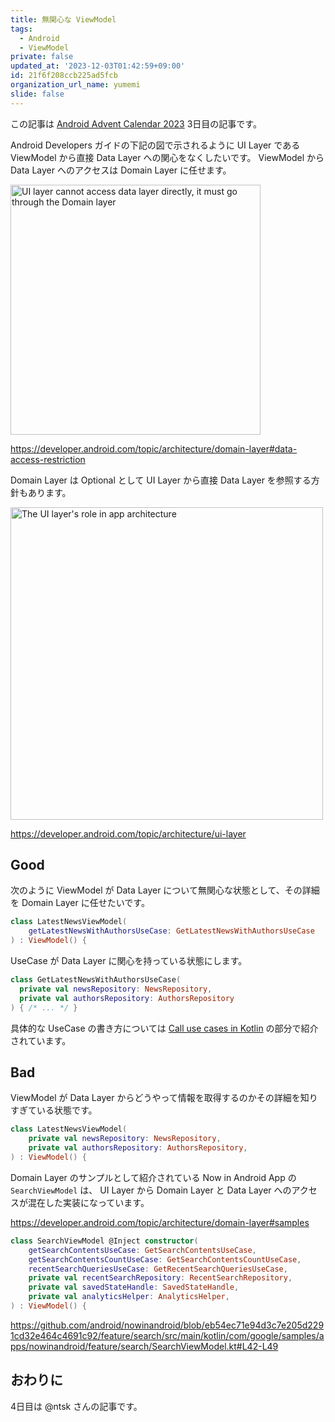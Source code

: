 ```yaml
---
title: 無関心な ViewModel
tags:
  - Android
  - ViewModel
private: false
updated_at: '2023-12-03T01:42:59+09:00'
id: 21f6f208ccb225ad5fcb
organization_url_name: yumemi
slide: false
---
```

この記事は [Android Advent Calendar 2023](https://qiita.com/advent-calendar/2023/android) 3日目の記事です。

Android Developers ガイドの下記の図で示されるように UI Layer である ViewModel から直接 Data Layer への関心をなくしたいです。 ViewModel から Data Layer へのアクセスは Domain Layer に任せます。

<img width="400" alt="UI layer cannot access data layer directly, it must go through the Domain layer" src="https://qiita-image-store.s3.ap-northeast-1.amazonaws.com/0/31787/85045bfa-c2e2-7dcc-6197-b388add6c59a.png">

https://developer.android.com/topic/architecture/domain-layer#data-access-restriction

Domain Layer は Optional として UI Layer から直接 Data Layer を参照する方針もあります。

<img width="500" alt="The UI layer's role in app architecture" src="https://qiita-image-store.s3.ap-northeast-1.amazonaws.com/0/31787/a7b23442-3d6a-9b6b-24cb-1c6ad1065626.png">

https://developer.android.com/topic/architecture/ui-layer

## Good

次のように ViewModel が Data Layer について無関心な状態として、その詳細を Domain Layer に任せたいです。

```kotlin
class LatestNewsViewModel(
    getLatestNewsWithAuthorsUseCase: GetLatestNewsWithAuthorsUseCase
) : ViewModel() {
```

UseCase が Data Layer に関心を持っている状態にします。

```kotlin
class GetLatestNewsWithAuthorsUseCase(
  private val newsRepository: NewsRepository,
  private val authorsRepository: AuthorsRepository
) { /* ... */ }
```

具体的な UseCase の書き方については [Call use cases in Kotlin](https://developer.android.com/topic/architecture/domain-layer#use-cases-kotlin) の部分で紹介されています。

## Bad

ViewModel が Data Layer からどうやって情報を取得するのかその詳細を知りすぎている状態です。

```kotlin
class LatestNewsViewModel(
    private val newsRepository: NewsRepository,
    private val authorsRepository: AuthorsRepository,
) : ViewModel() {
```

Domain Layer のサンプルとして紹介されている Now in Android App の `SearchViewModel` は、 UI Layer から Domain Layer と Data Layer へのアクセスが混在した実装になっています。

https://developer.android.com/topic/architecture/domain-layer#samples

```kotlin
class SearchViewModel @Inject constructor(
    getSearchContentsUseCase: GetSearchContentsUseCase,
    getSearchContentsCountUseCase: GetSearchContentsCountUseCase,
    recentSearchQueriesUseCase: GetRecentSearchQueriesUseCase,
    private val recentSearchRepository: RecentSearchRepository,
    private val savedStateHandle: SavedStateHandle,
    private val analyticsHelper: AnalyticsHelper,
) : ViewModel() {
```

https://github.com/android/nowinandroid/blob/eb54ec71e94d3c7e205d2291cd32e464c4691c92/feature/search/src/main/kotlin/com/google/samples/apps/nowinandroid/feature/search/SearchViewModel.kt#L42-L49

## おわりに

4日目は @ntsk さんの記事です。
